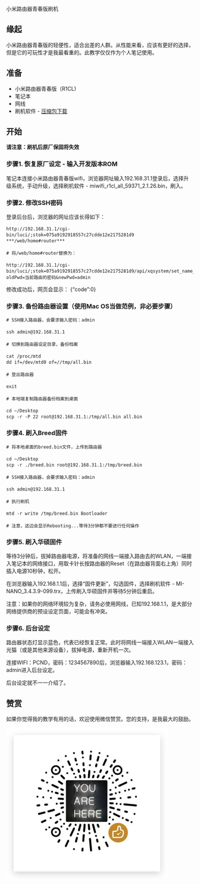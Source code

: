 小米路由器青春版刷机

## 缘起

小米路由器青春版的轻便性，适合出差的人群。从性能来看，应该有更好的选择，但是它的可玩性才是我最看重的。此教学仅仅作为个人笔记使用。

## 准备

* 小米路由器青春版（R1CL)
* 笔记本
* 网线
* 刷机软件 - [压缩包下载](./Mi_Router_R1CL_ROM.zip)

## 开始

**请注意：刷机后原厂保固将失效**

### 步骤1. 恢复原厂设定 - 输入开发版本ROM

笔记本连接小米路由器青春版wifi，浏览器网址输入192.168.31.1登录后，选择升级系统，手动升级，选择刷机软件 - miwifi_r1cl_all_59371_2.1.26.bin，刷入。

### 步骤2. 修改SSH密码
	
登录后台后，浏览器的网址应该长得如下：

```
http://192.168.31.1/cgi-bin/luci/;stok=075a9192918557c27cdde12e2175281d9 ***/web/home#router***

# 将/web/home#router替换为：

http://192.168.31.1/cgi-bin/luci/;stok=075a9192918557c27cdde12e2175281d9/api/xqsystem/set_name_password?oldPwd=当前路由的密码&newPwd=admin
```
修改成功后，网页会显示： {“code”:0}

### 步骤3. 备份路由器设置（使用Mac OS当做范例，非必要步骤）

```
# SSH接入路由器，会要求输入密码：admin

ssh admin@192.168.31.1

# 切换到路由器设定目录，备份档案

cat /proc/mtd
dd if=/dev/mtd0 of=//tmp/all.bin

# 登出路由器

exit

# 本地端复制路由器备份档案到桌面

cd ~/Desktop
scp -r -P 22 root@192.168.31.1:/tmp/all.bin all.bin

```

### 步骤4. 刷入Breed固件

```
# 将本地桌面的breed.bin文件，上传到路由器

cd ~/Desktop
scp -r ./breed.bin root@192.168.31.1:/tmp/breed.bin

# SSH接入路由器，会要求输入密码：admin

ssh admin@192.168.31.1

# 执行刷机

mtd -r write /tmp/breed.bin Bootloader

# 注意，这边会显示Rebooting...等待3分钟都不要进行任何操作

```

### 步骤5. 刷入华硕固件

等待3分钟后，拔掉路由器电源，将准备的网线一端接入路由去的WLAN，一端接入笔记本的网络接口，用取卡针长按路由器的Reset（在路由器背面右上角）同时插入电源10秒钟，松开。

在浏览器输入192.168.1.1后，选择“固件更新”，勾选固件，选择刷机软件 - MI-NANO_3.4.3.9-099.trx，上传刷入华硕固件并等待5分钟后重启。

注意：如果你的网络环境较为复杂，请务必使用网线，已知192.168.1.1，是大部分网络提供商的预设设定页面，可能会有冲突。

### 步骤6. 后台设定

路由器状态灯显示蓝色，代表已经恢复正常。此时将网线一端接入WLAN一端接入光猫（或是其他来源设备），拔掉电源，重新开机一次。

连接WIFI：PCND，密码：1234567890后，浏览器输入192.168.123.1，密码：admin进入后台设定。

后台设定就不一一介绍了。

## 赞赏

如果你觉得我的教学有用的话，欢迎使用微信赞赏。您的支持，是我最大的鼓励。

![赞赏](./reward.jpg)


